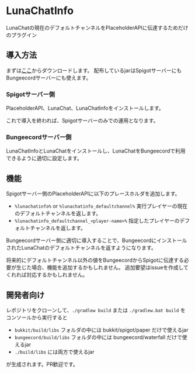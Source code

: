 # LunaChatInfo
LunaChatの現在のデフォルトチャンネルをPlaceholderAPIに伝達するためだけのプラグイン

## 導入方法
まずは[ここ](https://github.com/okocraft/LunaChatInfo/releases/tag/v1.0.0)からダウンロードします。
配布しているjarはSpigotサーバーにもBungeecordサーバーにも使えます。

### Spigotサーバー側
PlaceholderAPI、LunaChat、LunaChatInfoをインストールします。

これで導入を終われば、Spigotサーバーのみでの運用となります。

### Bungeecordサーバー側
LunaChatInfoとLunaChatをインストールし、LunaChatをBungeecordで利用できるように適切に設定します。

## 機能
Spigotサーバー側のPlaceholderAPIに以下のプレースホルダを追加します。
* `%lunachatinfo%` or `%lunachatinfo_defaultchannel%` 実行プレイヤーの現在のデフォルトチャンネルを返します。
* `%lunachatinfo_defaultchannel_<player-name>%` 指定したプレイヤーのデフォルトチャンネルを返します。

Bungeecordサーバー側に適切に導入することで、BungeecordにインストールされたLunaChatのデフォルトチャンネルを返すようになります。

将来的にデフォルトチャンネル以外の値をBungeecordからSpigotに伝達する必要が生じた場合、機能を追加するかもしれません。 
追加要望はissueを作成してくれれば対応するかもしれません。

## 開発者向け
レポジトリをクローンして、`./gradlew build` または `./gradlew.bat build` をコンソールから実行すると
* `bukkit/build/libs` フォルダの中には bukkit/spigot/paper だけで使えるjar
* `bungeecord/build/libs` フォルダの中には bungeecord/waterfall だけで使えるjar
* `./build/libs` には両方で使えるjar

が生成されます。PR歓迎です。